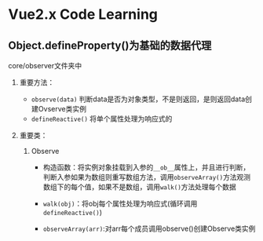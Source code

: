 # Vue2.x Code Learning




## Object.defineProperty()为基础的数据代理

core/observer文件夹中


1. 重要方法：
   - `observe(data)` 判断data是否为对象类型，不是则返回，是则返回data创建Ovserve类实例
   - `defineReactive()` 将单个属性处理为响应式的
 

2. 重要类：
   1. Observe 
      - 构造函数：将实例对象挂载到入参的`__ob__`属性上，并且进行判断，判断入参如果为数组则重写数组方法，调用`observeArray()`方法观测数组下的每个值，如果不是数组，调用`walk()`方法处理每个数据

      - `walk(obj)`：将obj每个属性处理为响应式(循环调用`defineReactive()`)
      - `observeArray(arr)`:对arr每个成员调用observe()创建Observe类实例















